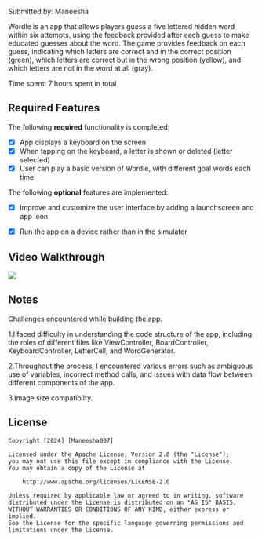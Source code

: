 Submitted by: Maneesha

Wordle is an app that allows players guess a five lettered hidden word within six attempts, using the feedback provided after each guess to make educated guesses about the word. The game provides feedback on each guess, indicating which letters are correct and in the correct position (green), which letters are correct but in the wrong position (yellow), and which letters are not in the word at all (gray).

Time spent: 7 hours spent in total

## Required Features

The following **required** functionality is completed:

 - [x] App displays a keyboard on the screen
 - [x] When tapping on the keyboard, a letter is shown or deleted (letter selected)
 - [x] User can play a basic version of Wordle, with different goal words each time

The following **optional** features are implemented:

 - [x] Improve and customize the user interface by adding a launchscreen and app icon
 - [x] Run the app on a device rather than in the simulator
 


## Video Walkthrough


<div>
    <a href="https://www.loom.com/share/1bd0c4aaf354440fa02a314f1b3801d9">
      <img style="max-width:300px;" src="https://cdn.loom.com/sessions/thumbnails/1bd0c4aaf354440fa02a314f1b3801d9-with-play.gif">
    </a>
  </div>



## Notes

Challenges encountered while building the app.

1.I faced difficulty in understanding the code structure of the app, including the roles of different files like ViewController, BoardController, KeyboardController, LetterCell, and WordGenerator.

2.Throughout the process, I encountered various errors such as ambiguous use of variables, incorrect method calls, and issues with data flow between different components of the app.

3.Image size compatibilty.


## License

    Copyright [2024] [Maneesha007]

    Licensed under the Apache License, Version 2.0 (the "License");
    you may not use this file except in compliance with the License.
    You may obtain a copy of the License at

        http://www.apache.org/licenses/LICENSE-2.0

    Unless required by applicable law or agreed to in writing, software
    distributed under the License is distributed on an "AS IS" BASIS,
    WITHOUT WARRANTIES OR CONDITIONS OF ANY KIND, either express or implied.
    See the License for the specific language governing permissions and
    limitations under the License.
